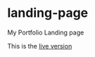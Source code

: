 # landing-page
My Portfolio Landing page

This is the [live version](ttps://alfclark.github.io/landing-page/)